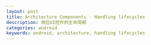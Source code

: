 ```yaml
---
layout: post
title: Architecture Components - Handling lifecycles
description: 相应UI控件的生命周期
categories: android
keywords: android, architecture, handling lifecycles
---
```

